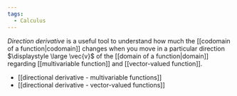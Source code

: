 ```yaml
---
tags:
  - Calculus
---
```

*Direction derivative* is a useful tool to understand how much the [[codomain of a function|codomain]] changes when you move in a particular direction $\displaystyle \large \vec{v}$ of the [[domain of a function|domain]] regarding [[multivariable function]] and [[vector-valued function]].

- [[directional derivative - multivariable functions]]
- [[directional derivative - vector-valued functions]]
